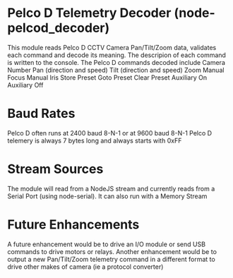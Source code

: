 # Pelco D Telemetry Decoder (node-pelcod_decoder)

This module reads Pelco D CCTV Camera Pan/Tilt/Zoom data, validates each command and decode its meaning.
The descripion of each command is written to the console. The Pelco D commands decoded include
  Camera Number
  Pan  (direction and speed)
  Tilt (direction and speed)
  Zoom
  Manual Focus
  Manual Iris
  Store Preset
  Goto Preset
  Clear Preset
  Auxiliary On
  Auxiliary Off

# Baud Rates
Pelco D often runs at 2400 baud 8-N-1 or at 9600 baud 8-N-1
Pelco D telemery is always 7 bytes long and always starts with 0xFF

# Stream Sources
The module will read from a NodeJS stream and currently reads from a Serial Port (using node-serial). It can also run with a Memory Stream

# Future Enhancements
A future enhancement would be to drive an I/O module or send USB commands to drive motors or relays.
Another enhancement would be to output a new Pan/Tilt/Zoom telemetry command in a different format to drive other makes of camera (ie a protocol converter)
